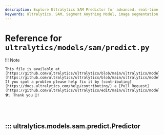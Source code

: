 ```yaml
---
description: Explore Ultralytics SAM Predictor for advanced, real-time image segmentation using the Segment Anything Model (SAM). Complete implementation details and auxiliary utilities.
keywords: Ultralytics, SAM, Segment Anything Model, image segmentation, real-time, prediction, AI, machine learning, Python, torch, inference
---
```


# Reference for `ultralytics/models/sam/predict.py`

!!! Note

    This file is available at [https://github.com/ultralytics/ultralytics/blob/main/ultralytics/models/sam/predict.py](https://github.com/ultralytics/ultralytics/blob/main/ultralytics/models/sam/predict.py). If you spot a problem please help fix it by [contributing](https://docs.ultralytics.com/help/contributing/) a [Pull Request](https://github.com/ultralytics/ultralytics/edit/main/ultralytics/models/sam/predict.py) 🛠️. Thank you 🙏!

<br><br>

## ::: ultralytics.models.sam.predict.Predictor

<br><br>
